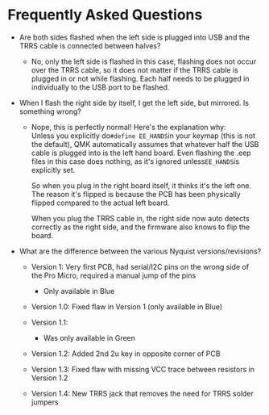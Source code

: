 # Frequently Asked Questions

* Are both sides flashed when the left side is plugged into USB and the TRRS cable is connected between halves?
  * No, only the left side is flashed in this case, flashing does not occur over the TRRS cable, so it does not matter if the TRRS cable is plugged in or not while flashing. Each half needs to be plugged in individually to the USB port to be flashed.
* When I flash the right side by itself, I get the left side, but mirrored. Is something wrong?

  * Nope, this is perfectly normal! Here's the explanation why:  
    Unless you explicitly do`#define EE_HANDS`in your keymap \(this is not the default\), QMK automatically assumes that whatever half the USB cable is plugged into is the left hand board. Even flashing the .eep files in this case does nothing, as it's ignored unless`EE_HANDS`is explicitly set.

    So when you plug in the right board itself, it thinks it's the left one. The reason it's flipped is because the PCB has been physically flipped compared to the actual left board.

    When you plug the TRRS cable in, the right side now auto detects correctly as the right side, and the firmware also knows to flip the board.

* What are the difference between the various Nyquist versions/revisions?

  * Version 1: Very first PCB, had serial/I2C pins on the wrong side of the Pro Micro, required a manual jump of the pins

    * Only available in Blue

  * Version 1.0: Fixed flaw in Version 1 \(only available in Blue\)

  * Version 1.1:

    * Was only available in Green

  * Version 1.2: Added 2nd 2u key in opposite corner of PCB

  * Version 1.3: Fixed flaw with missing VCC trace between resistors in Version 1.2

  * Version 1.4: New TRRS jack that removes the need for TRRS solder jumpers



